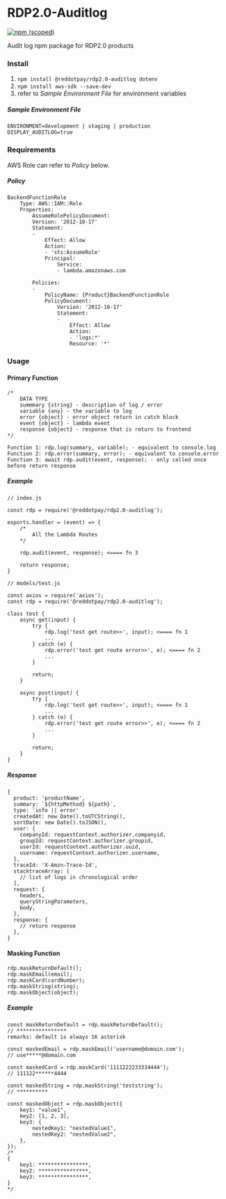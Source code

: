# RDP2.0-Auditlog
[![npm (scoped)](https://img.shields.io/npm/v/@reddotpay/rdp2.0-auditlog.svg)](https://www.npmjs.com/package/@reddotpay/rdp2.0-auditlog)

Audit log npm package for RDP2.0 products

### Install
1. `npm install @reddotpay/rdp2.0-auditlog dotenv`
2. `npm install aws-sdk --save-dev`
3. refer to *Sample Environment File* for environment variables

##### Sample Environment File
```
ENVIRONMENT=development | staging | production
DISPLAY_AUDITLOG=true
```

### Requirements
AWS Role can refer to *Policy* below.

##### Policy
```
BackendFunctionRole
	Type: AWS::IAM::Role
	Properties:
		AssumeRolePolicyDocument:
		Version: '2012-10-17'
		Statement:
		- 
			Effect: Allow
			Action:
			- 'sts:AssumeRole'
			Principal:
				Service:
				- lambda.amazonaws.com

		Policies:
		-
			PolicyName: {Product}BackendFunctionRole
			PolicyDocument:
				Version: '2012-10-17'
				Statement:
				- 
					Effect: Allow
					Action:
					- 'logs:*'
					Resource: '*'
```

### Usage

#### Primary Function
```
/*
    DATA TYPE
    summmary {string} - description of log / error
    variable {any} - the variable to log
    error {object} - error object return in catch block
    event {object} - lambda event
    response {object} - response that is return to frontend
*/

Function 1: rdp.log(summary, variable); - equivalent to console.log
Function 2: rdp.error(summary, error); - equivalent to console.error
Function 3: await rdp.audit(event, response); - only called once before return response
```

##### Example
```
// index.js

const rdp = require('@reddotpay/rdp2.0-auditlog');

exports.handler = (event) => {
    /*
        All the Lambda Routes
    */

    rdp.audit(event, response); <==== fn 3

    return response;
}
```

```
// models/test.js

const axios = require('axios');
const rdp = require('@reddotpay/rdp2.0-auditlog');

class test {
    async get(input) {
        try {
            rdp.log('test get route>>', input); <==== fn 1
            ...
        } catch (e) {
            rdp.error('test get route error>>', e); <==== fn 2
            ...
        }

        return;
    }

    async post(input) {
        try {
            rdp.log('test get route>>', input); <==== fn 1
            ...
        } catch (e) {
            rdp.error('test get route error>>', e); <==== fn 2
            ...
        }

        return;
    }
}
```

##### Response
```
{
  product: 'productName',
  summary: `${httpMethod} ${path}`,
  type: 'info || error'
  createdAt: new Date().toUTCString(),
  sortDate: new Date().toJSON(),
  user: {
    companyId: requestContext.authorizer.companyid,
    groupId: requestContext.authorizer.groupid,
    userId: requestContext.authorizer.uuid,
    username: requestContext.authorizer.username,
  },
  traceId: 'X-Amzn-Trace-Id',
  stacktraceArray: [
    // list of logs in chronological order
  ],
  request: {
    headers,
    queryStringParameters,
    body,
  },
  response: {
    // return response
  },
}
```

#### Masking Function
```
rdp.maskReturnDefault();
rdp.maskEmail(email);
rdp.maskCard(cardNumber);
rdp.maskString(string);
rdp.maskObject(object);
```

##### Example
```
const maskReturnDefault = rdp.maskReturnDefault();
// ****************
remarks: default is always 16 asterisk

const maskedEmail = rdp.maskEmail('username@domain.com');
// use*****@domain.com

const maskedCard = rdp.maskCard('1111222233334444');
// 111122******4444

const maskedString = rdp.maskString('teststring');
// **********

const maskedObject = rdp.maskObject({
    key1: "value1",
    key2: [1, 2, 3],
    key3: {
        nestedKey1: "nestedValue1",
        nestedKey2: "nestedValue2",
    },
});
/*
{
    key1: ****************,
    key2: ****************,
    key3: ****************,
}
*/
```
